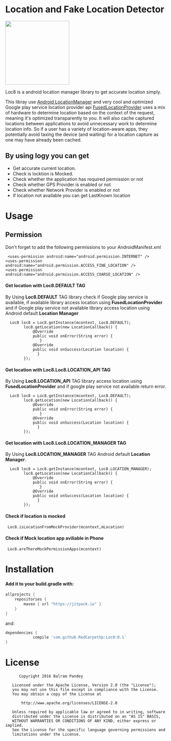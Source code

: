 # Location and Fake Location Detector 

<img align="center" src='https://github.com/balrampandey19/FakeLocationDetctor/blob/master/Screen/loc8.png' width='200' height='200'/>

Loc8 is a android location manager library to get accurate location simply.

This libray use [Android LocationManager](https://developer.android.com/reference/android/location/LocationManager.html)  and very cool and optimized Google play service location provider api [FusedLocationProvider](https://developers.google.com/android/reference/com/google/android/gms/location/FusedLocationProviderApi) uses a mix of hardware to determine location based on the context of the request, meaning it's optimized transparently to you. It will also cache captured locations between applications to avoid unnecessary work to determine location info. So if a user has a variety of location-aware apps, they potentially avoid taxing the device (and waiting) for a location capture as one may have already been cached.
## By using logy you can get

* Get accurate current location.
* Check is locktion is Mocked.
* Check whether the application has required permission or not
* Check whether GPS Provider is enabled or not
* Check whether Network Provider is enabled or not
* if location not available you can get LastKnown location

# Usage

## Permission
Don't forget to add the following permissions to your AndroidManifest.xml

```
 <uses-permission android:name="android.permission.INTERNET" />
<uses-permission android:name="android.permission.ACCESS_FINE_LOCATION" />
<uses-permission android:name="android.permission.ACCESS_COARSE_LOCATION" />

```

#### Get location with Loc8.DEFAULT TAG

By Using <b>Loc8.DEFAULT</b> TAG library check if Google play service is available, if available library access location using <b>FusedLocationProvider</b> and if Google play service not available library access location using Android default <b>Location Manager</b>

```
  Loc8 loc8 = Loc8.getInstance(mcontext, Loc8.DEFAULT);
        loc8.getLocation(new LocationCallback() {
            @Override
            public void onError(String error) {
               }
            @Override
            public void onSuccess(Location location) {
              }
        });

```
#### Get location with Loc8.Loc8.LOCATION_API TAG
By Using <b>Loc8.LOCATION_API</b> TAG library access location using <b>FusedLocationProvider</b> and if google play service not available return error.

```
  Loc8 loc8 = Loc8.getInstance(mcontext, Loc8.DEFAULT);
        loc8.getLocation(new LocationCallback() {
            @Override
            public void onError(String error) {
               }
            @Override
            public void onSuccess(Location location) {
              }
        });

```
#### Get location with Loc8.Loc8.LOCATION_MANAGER TAG
By Using <b>Loc8.LOCATION_MANAGER</b> TAG  Android default <b>Location Manager</b>.


```
  Loc8 loc8 = Loc8.getInstance(mcontext, Loc8.LOCATION_MANAGER);
        loc8.getLocation(new LocationCallback() {
            @Override
            public void onError(String error) {
               }
            @Override
            public void onSuccess(Location location) {
              }
        });

```
#### Check if location is mocked


```
 Loc8.isLocationFromMockProvider(mcontext,mLocation)
```
#### Check if Mock location app aviliable in Phone
```
 Loc8.areThereMockPermissionApps(mcontext)
```

# Installation

#### Add it to your build.gradle with:
```gradle
allprojects {
    repositories {
        maven { url "https://jitpack.io" }
    }
}
```
and:

```gradle
dependencies {
	        compile 'com.github.RedCarpetUp:Loc8:0.1'
}
```


# License

```
      Copyright 2016 Balram Pandey

   Licensed under the Apache License, Version 2.0 (the "License");
   you may not use this file except in compliance with the License.
   You may obtain a copy of the License at

       http://www.apache.org/licenses/LICENSE-2.0

   Unless required by applicable law or agreed to in writing, software
   distributed under the License is distributed on an "AS IS" BASIS,
   WITHOUT WARRANTIES OR CONDITIONS OF ANY KIND, either express or implied.
   See the License for the specific language governing permissions and
   limitations under the License.

```




